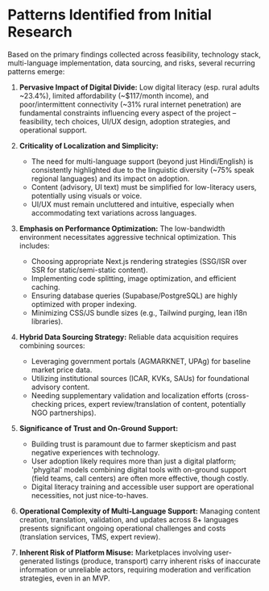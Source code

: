 # Patterns Identified from Initial Research

Based on the primary findings collected across feasibility, technology stack, multi-language implementation, data sourcing, and risks, several recurring patterns emerge:

1.  **Pervasive Impact of Digital Divide:** Low digital literacy (esp. rural adults ~23.4%), limited affordability (~$117/month income), and poor/intermittent connectivity (~31% rural internet penetration) are fundamental constraints influencing every aspect of the project – feasibility, tech choices, UI/UX design, adoption strategies, and operational support.

2.  **Criticality of Localization and Simplicity:**
    *   The need for multi-language support (beyond just Hindi/English) is consistently highlighted due to the linguistic diversity (~75% speak regional languages) and its impact on adoption.
    *   Content (advisory, UI text) must be simplified for low-literacy users, potentially using visuals or voice.
    *   UI/UX must remain uncluttered and intuitive, especially when accommodating text variations across languages.

3.  **Emphasis on Performance Optimization:** The low-bandwidth environment necessitates aggressive technical optimization. This includes:
    *   Choosing appropriate Next.js rendering strategies (SSG/ISR over SSR for static/semi-static content).
    *   Implementing code splitting, image optimization, and efficient caching.
    *   Ensuring database queries (Supabase/PostgreSQL) are highly optimized with proper indexing.
    *   Minimizing CSS/JS bundle sizes (e.g., Tailwind purging, lean i18n libraries).

4.  **Hybrid Data Sourcing Strategy:** Reliable data acquisition requires combining sources:
    *   Leveraging government portals (AGMARKNET, UPAg) for baseline market price data.
    *   Utilizing institutional sources (ICAR, KVKs, SAUs) for foundational advisory content.
    *   Needing supplementary validation and localization efforts (cross-checking prices, expert review/translation of content, potentially NGO partnerships).

5.  **Significance of Trust and On-Ground Support:**
    *   Building trust is paramount due to farmer skepticism and past negative experiences with technology.
    *   User adoption likely requires more than just a digital platform; 'phygital' models combining digital tools with on-ground support (field teams, call centers) are often more effective, though costly.
    *   Digital literacy training and accessible user support are operational necessities, not just nice-to-haves.

6.  **Operational Complexity of Multi-Language Support:** Managing content creation, translation, validation, and updates across 8+ languages presents significant ongoing operational challenges and costs (translation services, TMS, expert review).

7.  **Inherent Risk of Platform Misuse:** Marketplaces involving user-generated listings (produce, transport) carry inherent risks of inaccurate information or unreliable actors, requiring moderation and verification strategies, even in an MVP.